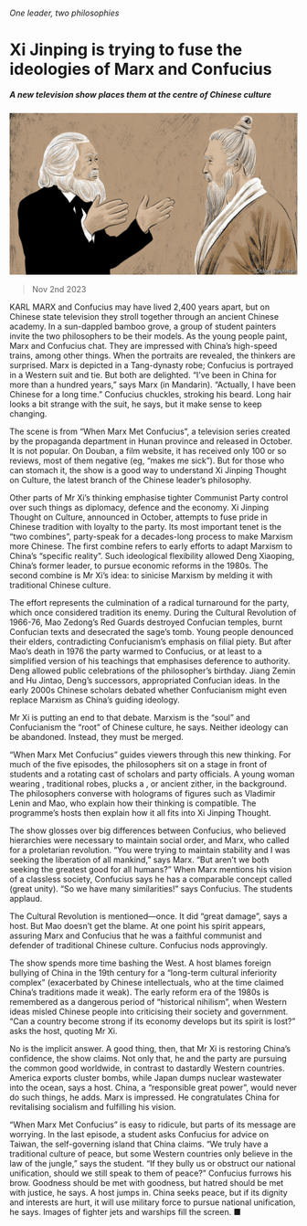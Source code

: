 ###### One leader, two philosophies

# Xi Jinping is trying to fuse the ideologies of Marx and Confucius 

##### A new television show places them at the centre of Chinese culture 

![image](images/20231104_CND001.jpg) 

> Nov 2nd 2023 

KARL MARX and Confucius may have lived 2,400 years apart, but on Chinese state television they stroll together through an ancient Chinese academy. In a sun-dappled bamboo grove, a group of student painters invite the two philosophers to be their models. As the young people paint, Marx and Confucius chat. They are impressed with China’s high-speed trains, among other things. When the portraits are revealed, the thinkers are surprised. Marx is depicted in a Tang-dynasty robe; Confucius is portrayed in a Western suit and tie. But both are delighted. “I’ve been in China for more than a hundred years,” says Marx (in Mandarin). “Actually, I have been Chinese for a long time.” Confucius chuckles, stroking his beard. Long hair looks a bit strange with the suit, he says, but it make sense to keep changing.

The scene is from “When Marx Met Confucius”, a television series created by the propaganda department in Hunan province and released in October. It is not popular. On Douban, a film website, it has received only 100 or so reviews, most of them negative (eg, “makes me sick”). But for those who can stomach it, the show is a good way to understand Xi Jinping Thought on Culture, the latest branch of the Chinese leader’s philosophy. 

Other parts of Mr Xi’s thinking emphasise tighter Communist Party control over such things as diplomacy, defence and the economy. Xi Jinping Thought on Culture, announced in October, attempts to fuse pride in Chinese tradition with loyalty to the party. Its most important tenet is the “two combines”, party-speak for a decades-long process to make Marxism more Chinese. The first combine refers to early efforts to adapt Marxism to China’s “specific reality”. Such ideological flexibility allowed Deng Xiaoping, China’s former leader, to pursue economic reforms in the 1980s. The second combine is Mr Xi’s idea: to sinicise Marxism by melding it with traditional Chinese culture.

The effort represents the culmination of a radical turnaround for the party, which once considered tradition its enemy. During the Cultural Revolution of 1966-76, Mao Zedong’s Red Guards destroyed Confucian temples, burnt Confucian texts and desecrated the sage’s tomb. Young people denounced their elders, contradicting Confucianism’s emphasis on filial piety. But after Mao’s death in 1976 the party warmed to Confucius, or at least to a simplified version of his teachings that emphasises deference to authority. Deng allowed public celebrations of the philosopher’s birthday. Jiang Zemin and Hu Jintao, Deng’s successors, appropriated Confucian ideas. In the early 2000s Chinese scholars debated whether Confucianism might even replace Marxism as China’s guiding ideology.

Mr Xi is putting an end to that debate. Marxism is the “soul” and Confucianism the “root” of Chinese culture, he says. Neither ideology can be abandoned. Instead, they must be merged.

“When Marx Met Confucius” guides viewers through this new thinking. For much of the five episodes, the philosophers sit on a stage in front of students and a rotating cast of scholars and party officials. A young woman wearing , traditional robes, plucks a , or ancient zither, in the background. The philosophers converse with holograms of figures such as Vladimir Lenin and Mao, who explain how their thinking is compatible. The programme’s hosts then explain how it all fits into Xi Jinping Thought.

The show glosses over big differences between Confucius, who believed hierarchies were necessary to maintain social order, and Marx, who called for a proletarian revolution. “You were trying to maintain stability and I was seeking the liberation of all mankind,” says Marx. “But aren’t we both seeking the greatest good for all humans?” When Marx mentions his vision of a classless society, Confucius says he has a comparable concept called  (great unity). “So we have many similarities!” says Confucius. The students applaud.

The Cultural Revolution is mentioned—once. It did “great damage”, says a host. But Mao doesn’t get the blame. At one point his spirit appears, assuring Marx and Confucius that he was a faithful communist and defender of traditional Chinese culture. Confucius nods approvingly.

The show spends more time bashing the West. A host blames foreign bullying of China in the 19th century for a “long-term cultural inferiority complex” (exacerbated by Chinese intellectuals, who at the time claimed China’s traditions made it weak). The early reform era of the 1980s is remembered as a dangerous period of “historical nihilism”, when Western ideas misled Chinese people into criticising their society and government. “Can a country become strong if its economy develops but its spirit is lost?” asks the host, quoting Mr Xi. 

No is the implicit answer. A good thing, then, that Mr Xi is restoring China’s confidence, the show claims. Not only that, he and the party are pursuing the common good worldwide, in contrast to dastardly Western countries. America exports cluster bombs, while Japan dumps nuclear wastewater into the ocean, says a host. China, a “responsible great power”, would never do such things, he adds. Marx is impressed. He congratulates China for revitalising socialism and fulfilling his vision.

“When Marx Met Confucius” is easy to ridicule, but parts of its message are worrying. In the last episode, a student asks Confucius for advice on Taiwan, the self-governing island that China claims. “We truly have a traditional culture of peace, but some Western countries only believe in the law of the jungle,” says the student. “If they bully us or obstruct our national unification, should we still speak to them of peace?” Confucius furrows his brow. Goodness should be met with goodness, but hatred should be met with justice, he says. A host jumps in. China seeks peace, but if its dignity and interests are hurt, it will use military force to pursue national unification, he says. Images of fighter jets and warships fill the screen. ■


